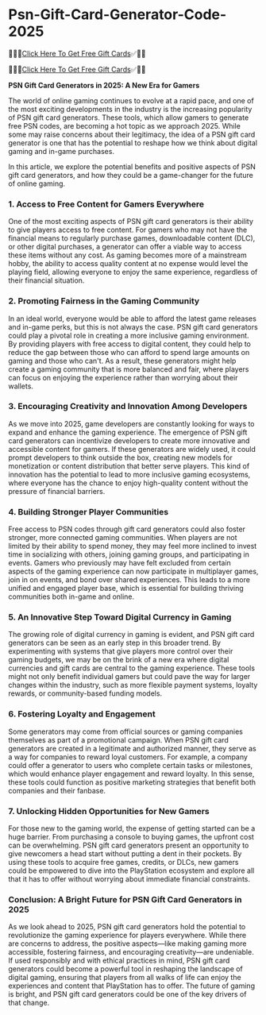 # Psn-Gift-Card-Generator-Code-2025
🎁🤟✅[Click Here To Get Free Gift Cards](https://info.iffathasbi.com/pps/)✅🤟🎁

🎁🤟✅[Click Here To Get Free Gift Cards](https://info.iffathasbi.com/pps/)✅🤟🎁


**PSN Gift Card Generators in 2025: A New Era for Gamers**

The world of online gaming continues to evolve at a rapid pace, and one of the most exciting developments in the industry is the increasing popularity of PSN gift card generators. These tools, which allow gamers to generate free PSN codes, are becoming a hot topic as we approach 2025. While some may raise concerns about their legitimacy, the idea of a PSN gift card generator is one that has the potential to reshape how we think about digital gaming and in-game purchases.

In this article, we explore the potential benefits and positive aspects of PSN gift card generators, and how they could be a game-changer for the future of online gaming.

### 1. **Access to Free Content for Gamers Everywhere**

One of the most exciting aspects of PSN gift card generators is their ability to give players access to free content. For gamers who may not have the financial means to regularly purchase games, downloadable content (DLC), or other digital purchases, a generator can offer a viable way to access these items without any cost. As gaming becomes more of a mainstream hobby, the ability to access quality content at no expense would level the playing field, allowing everyone to enjoy the same experience, regardless of their financial situation.

### 2. **Promoting Fairness in the Gaming Community**

In an ideal world, everyone would be able to afford the latest game releases and in-game perks, but this is not always the case. PSN gift card generators could play a pivotal role in creating a more inclusive gaming environment. By providing players with free access to digital content, they could help to reduce the gap between those who can afford to spend large amounts on gaming and those who can't. As a result, these generators might help create a gaming community that is more balanced and fair, where players can focus on enjoying the experience rather than worrying about their wallets.

### 3. **Encouraging Creativity and Innovation Among Developers**

As we move into 2025, game developers are constantly looking for ways to expand and enhance the gaming experience. The emergence of PSN gift card generators can incentivize developers to create more innovative and accessible content for gamers. If these generators are widely used, it could prompt developers to think outside the box, creating new models for monetization or content distribution that better serve players. This kind of innovation has the potential to lead to more inclusive gaming ecosystems, where everyone has the chance to enjoy high-quality content without the pressure of financial barriers.

### 4. **Building Stronger Player Communities**

Free access to PSN codes through gift card generators could also foster stronger, more connected gaming communities. When players are not limited by their ability to spend money, they may feel more inclined to invest time in socializing with others, joining gaming groups, and participating in events. Gamers who previously may have felt excluded from certain aspects of the gaming experience can now participate in multiplayer games, join in on events, and bond over shared experiences. This leads to a more unified and engaged player base, which is essential for building thriving communities both in-game and online.

### 5. **An Innovative Step Toward Digital Currency in Gaming**

The growing role of digital currency in gaming is evident, and PSN gift card generators can be seen as an early step in this broader trend. By experimenting with systems that give players more control over their gaming budgets, we may be on the brink of a new era where digital currencies and gift cards are central to the gaming experience. These tools might not only benefit individual gamers but could pave the way for larger changes within the industry, such as more flexible payment systems, loyalty rewards, or community-based funding models.

### 6. **Fostering Loyalty and Engagement**

Some generators may come from official sources or gaming companies themselves as part of a promotional campaign. When PSN gift card generators are created in a legitimate and authorized manner, they serve as a way for companies to reward loyal customers. For example, a company could offer a generator to users who complete certain tasks or milestones, which would enhance player engagement and reward loyalty. In this sense, these tools could function as positive marketing strategies that benefit both companies and their fanbase.

### 7. **Unlocking Hidden Opportunities for New Gamers**

For those new to the gaming world, the expense of getting started can be a huge barrier. From purchasing a console to buying games, the upfront cost can be overwhelming. PSN gift card generators present an opportunity to give newcomers a head start without putting a dent in their pockets. By using these tools to acquire free games, credits, or DLCs, new gamers could be empowered to dive into the PlayStation ecosystem and explore all that it has to offer without worrying about immediate financial constraints.

### Conclusion: A Bright Future for PSN Gift Card Generators in 2025

As we look ahead to 2025, PSN gift card generators hold the potential to revolutionize the gaming experience for players everywhere. While there are concerns to address, the positive aspects—like making gaming more accessible, fostering fairness, and encouraging creativity—are undeniable. If used responsibly and with ethical practices in mind, PSN gift card generators could become a powerful tool in reshaping the landscape of digital gaming, ensuring that players from all walks of life can enjoy the experiences and content that PlayStation has to offer. The future of gaming is bright, and PSN gift card generators could be one of the key drivers of that change.
